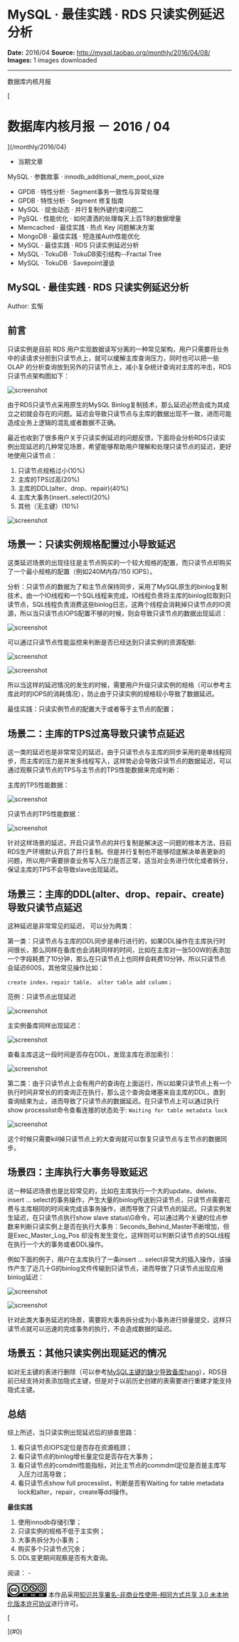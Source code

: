 # MySQL · 最佳实践 · RDS 只读实例延迟分析

**Date:** 2016/04
**Source:** http://mysql.taobao.org/monthly/2016/04/08/
**Images:** 1 images downloaded

---

数据库内核月报

 [
 # 数据库内核月报 － 2016 / 04
 ](/monthly/2016/04)

 * 当期文章

 MySQL · 参数故事 · innodb_additional_mem_pool_size
* GPDB · 特性分析 · Segment事务一致性与异常处理
* GPDB · 特性分析 · Segment 修复指南
* MySQL · 捉虫动态 · 并行复制外键约束问题二
* PgSQL · 性能优化 · 如何潇洒的处理每天上百TB的数据增量
* Memcached · 最佳实践 · 热点 Key 问题解决方案
* MongoDB · 最佳实践 · 短连接Auth性能优化
* MySQL · 最佳实践 · RDS 只读实例延迟分析
* MySQL · TokuDB · TokuDB索引结构--Fractal Tree
* MySQL · TokuDB · Savepoint漫谈

 ## MySQL · 最佳实践 · RDS 只读实例延迟分析 
 Author: 玄惭 

 ## 前言
只读实例是目前 RDS 用户实现数据读写分离的一种常见架构，用户只需要将业务中的读请求分担到只读节点上，就可以缓解主库查询压力，同时也可以把一些 OLAP 的分析查询放到另外的只读节点上，减小复杂统计查询对主库的冲击，RDS只读节点架构图如下：

![screenshot](http://img4.tbcdn.cn/L1/461/1/a518d69f97eba439223723b6d52a6190024490e5)

由于RDS只读节点采用原生的MySQL Binlog复制技术，那么延迟必然会成为其成立之初就会存在的问题。延迟会导致只读节点与主库的数据出现不一致，进而可能造成业务上逻辑的混乱或者数据不正确。

最近也收到了很多用户关于只读实例延迟的问题反馈，下面将会分析RDS只读实例出现延迟的几种常见场景，希望能够帮助用户理解和处理只读节点的延迟，更好地使用只读节点：

1. 只读节点规格过小(10%)
2. 主库的TPS过高(20%)
3. 主库的DDL(alter、drop、repair)(40%)
4. 主库大事务(insert..select)(20%)
5. 其他（无主键）(10%)

![screenshot](http://img3.tbcdn.cn/L1/461/1/5970648db169633ea35733b8eed06084e4cb0a3e)

## 场景一：只读实例规格配置过小导致延迟

这类延迟场景的出现往往是主节点购买的一个较大规格的配置，而只读节点却购买了一个最小规格的配置（例如240M内存/150 IOPS）。

分析：只读节点的数据为了和主节点保持同步，采用了MySQL原生的binlog复制技术，由一个IO线程和一个SQL线程来完成，IO线程负责将主库的binlog拉取到只读节点，SQL线程负责消费这些binlog日志，这两个线程会消耗掉只读节点的IO资源，所以当只读节点IOPS配置不够的时候，则会导致只读节点的数据出现延迟：

![screenshot](http://img4.tbcdn.cn/L1/461/1/3a299caa1994347806c9d6e300206dee1c6c3c03)

可以通过只读节点性能监控来判断是否已经达到只读实例的资源配额:

![screenshot](http://img2.tbcdn.cn/L1/461/1/8d27619f9192489c7e692694b9c874a8fdad4593)

![screenshot](http://img3.tbcdn.cn/L1/461/1/7a585ec3a31541f6c99efafffc2fcf3d53804879)

所以当这样的延迟情况的发生的时候，需要用户升级只读实例的规格（可以参考主库此时的IOPS的消耗情况），防止由于只读实例的规格较小导致了数据延迟。

最佳实践：只读实例节点的配置大于或者等于主节点的配置；

## 场景二：主库的TPS过高导致只读节点延迟

这一类的延迟也是非常常见的延迟，由于只读节点与主库的同步采用的是单线程同步，而主库的压力是并发多线程写入，这样势必会导致只读节点的数据延迟，可以通过观察只读节点的TPS与主节点的TPS性能数据来完成判断：

主库的TPS性能数据：

![screenshot](http://img2.tbcdn.cn/L1/461/1/37f6fd7fe01a0737dc451bf42713b613ff259e13)

只读节点的TPS性能数据：

![screenshot](http://img1.tbcdn.cn/L1/461/1/003d57df35c5ce4775be360751856838cbb93fe2)

针对这样场景的延迟，开启只读节点的并行复制是解决这一问题的根本方法，目前RDS生产环境默认开启了并行复制。但是并行复制也不能够彻底解决单表更新的问题，所以用户需要排查业务写入压力是否正常，适当对业务进行优化或者拆分，保证主库的TPS不会导致slave出现延迟。

## 场景三：主库的DDL(alter、drop、repair、create)导致只读节点延迟

这种延迟是非常常见的延迟， 可以分为两类：

第一类：只读节点与主库的DDL同步是串行进行的，如果DDL操作在主库执行时间很长，那么同样在备库也会消耗同样的时间，比如在主库对一张500W的表添加一个字段耗费了10分钟，那么在只读节点上也同样会耗费10分钟，所以只读节点会延迟600S，其他常见操作比如：

`create index，repair table，
alter table add column；
`

范例：只读节点出现延迟

![screenshot](http://img4.tbcdn.cn/L1/461/1/93fd3efa8a8b2d2a4c18316720958237ca7c17ea)

主实例备库同样出现延迟：

![screenshot](http://img4.tbcdn.cn/L1/461/1/bbae1e0aa5a806aac1ecc2ed075d4df702df4f2e)

查看主库这这一段时间是否存在DDL，发现主库在添加索引：

![screenshot](http://img4.tbcdn.cn/L1/461/1/f988134d07f8608402ae680c29f2ce8b777575c0)

第二类：由于只读节点上会有用户的查询在上面运行，所以如果只读节点上有一个执行时间非常长的的查询正在执行，那么这个查询会堵塞来自主库的DDL，直到查询结束为止，进而导致了只读节点的数据延迟。在只读节点上可以通过执行show processlist命令查看连接的状态处于: `Waiting for table metadata lock`

![screenshot](http://img2.tbcdn.cn/L1/461/1/003943f5fa8f8d86e12ed7ef918d61b128c75fa4)

这个时候只需要kill掉只读节点上的大查询就可以恢复只读节点与主节点的数据同步。

## 场景四：主库执行大事务导致延迟

这一种延迟场景也是比较常见的，比如在主库执行一个大的update、delete、insert … select的事务操作，产生大量的binlog传送到只读节点，只读节点需要花费与主库相同的时间来完成该事务操作，进而导致了只读节点的延迟。只读实例发生延迟，在只读节点执行show slave status\G命令，可以通过两个关键的位点参数来判断只读实例上是否在执行大事务：Seconds_Behind_Master不断增加，但是Exec_Master_Log_Pos 却没有发生变化，这样则可以判断只读节点的SQL线程在执行一个大的事务或者DDL操作。

例如下面的例子，用户在主库执行了一条insert … select非常大的插入操作，该操作产生了近几十G的binlog文件传输到只读节点，进而导致了只读节点出现应用binlog延迟：

![screenshot](http://img1.tbcdn.cn/L1/461/1/1cbee1fc9a79dfc581803ae159e01825fd35ba83)

![screenshot](http://img2.tbcdn.cn/L1/461/1/7f0dd91056e48cd4513fc1cab07bbdd5ca1422f8)

针对此类大事务延迟的场景，需要将大事务拆分成为小事务进行排量提交，这样只读节点就可以迅速的完成事务的执行，不会造成数据的延迟。

## 场景五：其他只读实例出现延迟的情况

如对无主键的表进行删除（可以参考[MySQL主键的缺少导致备库hang](https://yq.aliyun.com/articles/9066)），RDS目前已经支持对表添加隐式主键，但是对于以前历史创建的表需要进行重建才能支持隐式主键。

## 总结
综上所述，当只读实例出现延迟后的排查思路：

1. 看只读节点IOPS定位是否存在资源瓶颈；
2. 看只读节点的binlog增长量定位是否存在大事务；
3. 看只读节点的comdml性能指标，对比主节点的commdml定位是否是主库写入压力过高导致；
4. 看只读节点show full processlist，判断是否有Waiting for table metadata lock和alter，repair，create等ddl操作。

**最佳实践**

1. 使用innodb存储引擎；
2. 只读实例的规格不低于主实例；
3. 大事务拆分为小事务；
4. 购买多个只读节点冗余；
5. DDL变更期间观察是否有大查询。

 阅读： - 

[![知识共享许可协议](.img/8232d49bd3e9_88x31.png)](http://creativecommons.org/licenses/by-nc-sa/3.0/)
本作品采用[知识共享署名-非商业性使用-相同方式共享 3.0 未本地化版本许可协议](http://creativecommons.org/licenses/by-nc-sa/3.0/)进行许可。

 [

 ](#0)